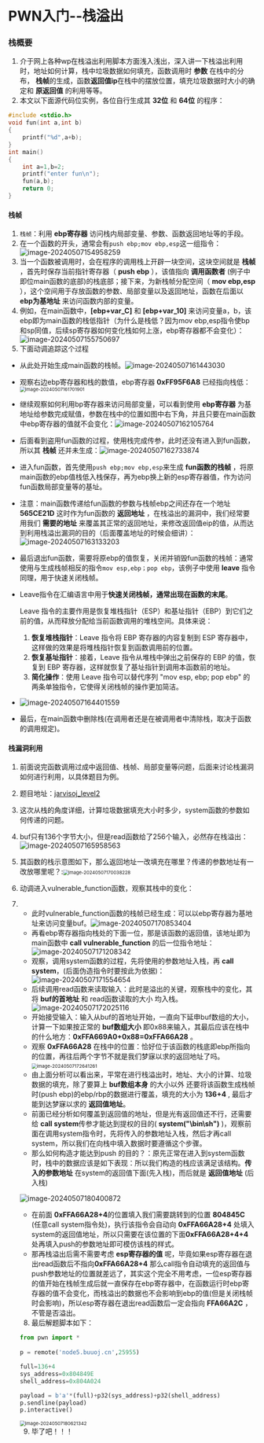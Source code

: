 # PWN入门--栈溢出

### 栈概要

1. 介于网上各种wp在栈溢出利用脚本方面浅入浅出，深入讲一下栈溢出利用时，地址如何计算，栈中垃圾数据如何填充，函数调用时 **参数** 在栈中的分布， **栈帧**的生成，函数**返回值ip**在栈中的摆放位置，填充垃圾数据时大小的确定和 **原返回值** 的利用等等。
2. 本文以下面源代码位实例，各位自行生成其 **32位** 和 **64位** 的程序：

``````c++
#include <stdio.h>
void fun(int a,int b)
{
    printf("%d",a+b);
}
int main()
{
    int a=1,b=2;
    printf("enter fun\n");
    fun(a,b);
    return 0;
}
``````



#### 栈帧

1. `栈帧`：利用 **ebp寄存器** 访问栈内局部变量、参数、函数返回地址等的手段。
2. 在一个函数的开头，通常会有`push ebp;mov ebp,esp`这一组指令：![image-20240507154958259](https://s2.loli.net/2024/05/07/SJNxZk3R1PQvOXe.png)
3. 当一个函数被调用时，会在程序的调用栈上开辟一块空间，这块空间就是 **栈帧** ，首先时保存当前指针寄存器（ **push ebp** ），该值指向 **调用函数者** (例子中即位main函数的底部)的栈底部；接下来，为新栈帧分配空间（ **mov ebp,esp** ），这个空间用于存放函数的参数、局部变量以及返回地址，函数在后面以 **ebp为基地址** 来访问函数内部的变量。
4. 例如，在main函数中，**[ebp+var_C]** 和 **[ebp+var_10]** 来访问变量a，b，该ebp即为main函数的栈低指针（为什么是栈低？因为mov ebp,esp指令使bp和sp同值，后续sp寄存器如何变化栈如何上涨，ebp寄存器都不会变化）：![image-20240507155750697](https://s2.loli.net/2024/05/07/BvaGo5fXHu16e3D.png)
5. 下面动调追踪这个过程

* 从此处开始生成main函数的栈帧。![image-20240507161443030](https://s2.loli.net/2024/05/07/ucWwT1AKJEhOLeZ.png)

* 观察右边ebp寄存器和栈的数值，ebp寄存器 **0xFF95F6A8** 已经指向栈低：<img src="https://s2.loli.net/2024/05/07/2US9GTJLMqKQtvP.png" alt="image-20240507161701901" style="zoom:67%;" />

* 继续观察如何利用bp寄存器来访问局部变量，可以看到使用 **ebp寄存器** 为基地址给参数完成赋值，参数在栈中的位置如图中右下角，并且只要在main函数中ebp寄存器的值就不会变化：![image-20240507162105764](https://s2.loli.net/2024/05/07/tKCGxMXSdvaB17w.png)

* 后面看到盗用fun函数的过程，使用栈完成传参，此时还没有进入到fun函数，所以其 **栈帧** 还并未生成：![image-20240507162733874](https://s2.loli.net/2024/05/07/9KD6WLSHlwQBckj.png)

* 进入fun函数，首先使用`push ebp;mov ebp,esp`来生成 **fun函数的栈帧** ，将原main函数的ebp值栈低入栈保存，再为ebp换上新的esp寄存器值，作为访问fun函数局部变量等的基址。

* 注意：main函数传递给fun函数的参数与栈帧ebp之间还存在一个地址 **565CE21D** 这时作为fun函数的 **返回地址** ，在栈溢出的漏洞中，我们经常要用我们 **需要的地址** 来覆盖其正常的返回地址，来修改返回值eip的值，从而达到利用栈溢出漏洞的目的（后面覆盖地址的时候会细讲）：![image-20240507163133203](https://s2.loli.net/2024/05/07/CX9WrLMScDob3KJ.png)

* 最后退出fun函数，需要将原ebp的值恢复，关闭并销毁fun函数的栈帧：通常使用与生成栈帧相反的指令`mov esp,ebp；pop ebp`，该例子中使用 **leave** 指令同理，用于快速关闭栈帧。

* Leave指令在汇编语言中用于**快速关闭栈帧，通常出现在函数的末尾**。

  Leave 指令的主要作用是恢复堆栈指针（ESP）和基址指针（EBP）到它们之前的值，从而释放分配给当前函数调用的堆栈空间。具体来说：

  1. **恢复堆栈指针**：Leave 指令将 EBP 寄存器的内容复制到 ESP 寄存器中，这样做的效果是将堆栈指针恢复到函数调用前的位置。
  2. **恢复基址指针**：接着，Leave 指令从堆栈中弹出之前保存的 EBP 的值，恢复到 EBP 寄存器，这样就恢复了基址指针到调用本函数前的地址。
  3. **简化操作**：使用 Leave 指令可以替代序列 "mov esp, ebp; pop ebp" 的两条单独指令，它使得关闭栈帧的操作更加简洁。

* ![image-20240507164401559](https://s2.loli.net/2024/05/07/kWofBV8YngIuz5K.png)

* 最后，在main函数中删除栈(在调用者还是在被调用者中清除栈，取决于函数的调用规定)。

#### 栈漏洞利用

1. 前面说完函数调用过成中返回值、栈帧、局部变量等问题，后面来讨论栈漏洞如何进行利用，以具体题目为例。

2. 题目地址：[jarvisoj_level2](https://buuoj.cn/challenges#jarvisoj_level2)

3. 这次从栈的角度详细，计算垃圾数据填充大小时多少，system函数的参数如何传递的问题。

4. buf只有136个字节大小，但是read函数给了256个输入，必然存在栈溢出：![image-20240507165958563](https://s2.loli.net/2024/05/07/bQy68ROvUKCLHju.png)

5. 其函数的栈示意图如下，那么返回地址一改填充在哪里？传递的参数地址有一改放哪里呢？:<img src="https://s2.loli.net/2024/05/07/1aOYhU5KSEZL7uq.png" alt="image-20240507170038228" style="zoom:67%;" />

6. 动调进入vulnerable_function函数，观察其栈中的变化：

7. * 此时vulnerable_function函数的栈帧已经生成：可以以ebp寄存器为基地址来访问变量buf。![image-20240507170853404](https://s2.loli.net/2024/05/07/uXxPrZS4RhDmMi7.png)
   * 再看ebp寄存器指向栈处的下面一位，那是该函数的返回值，该地址即为main函数中 **call    vulnerable_function** 的后一位指令地址：![image-20240507171208342](https://s2.loli.net/2024/05/07/XS1z4rymhUBeqaw.png)
   * 观察，调用system函数的过程，先将使用的参数地址入栈，再 **call system**，(后面伪造指令时要按此为依据)：![image-20240507171554654](https://s2.loli.net/2024/05/07/zM8fUouNkspXZPy.png)
   * 后续调用read函数来读取输入：此时是溢出的关键，观察栈中的变化，其将 **buf的首地址** 和 read函数读取的大小 均入栈。![image-20240507172025116](https://s2.loli.net/2024/05/07/tgDSTb1aR2xFLwk.png)
   * 开始接受输入：输入从buf的首地址开始，一直向下延申buf数组的大小，计算一下如果按正常的 **buf数组大小** 即0x88来输入，其最后应该在栈中的什么地方：**0xFFA669A0+0x88=0xFFA66A28** 。
   * 观察 **0xFFA66A28** 在栈中的位置：恰好位于该函数的栈底即ebp所指向的位置，再往后两个字节不就是我们梦寐以求的返回地址了吗。<img src="https://s2.loli.net/2024/05/07/pNjhikbeGyTnUrE.png" alt="image-20240507172641261" style="zoom:67%;" />
   * 由上面分析可以看出来，平常在进行栈溢出时，地址、大小的计算、垃圾数据的填充，除了要算上 **buf数组本身** 的大小以外 还要将该函数生成栈帧时(push ebp)的ebp/rbp的数据进行覆盖，填充的大小为 **136+4** , 最后才能到达梦寐以求的 **返回值地址**。
   * 前面已经分析如何覆盖到返回值的地址，但是光有返回值还不行，还需要给 **call system**传参才能达到提权的目的( **system("\bin\sh")** )，观察前面在调用system指令时，先将传入的参数地址入栈，然后才再call system，所以我们在向栈中填入数据时要遵循这个步骤。
   * 那么如何构造才能达到push 的目的？：原先正常在进入到system函数时，栈中的数据应该是如下表现：所以我们构造的栈应该满足该结构。**传入的参数地址** 在system的返回值下面(先入栈)，而后就是 **返回值地址** (后入栈)

   ![image-20240507180400872](https://s2.loli.net/2024/05/07/j839tlzygc1OEIZ.png)

   * 在前面 **0xFFA66A28+4**的位置填入我们需要跳转到的位置 **804845C** (任意call system指令处)，执行该指令会自动向 **0xFFA66A28+4**  处填入system的返回值地址，所以只需要在该位置的下面**0xFFA66A28+4+4** 处再填入push的参数地址即可模仿该栈的样式。
   * 那再栈溢出后需不需要考虑 **esp寄存器的值** 呢，毕竟如果esp寄存器在退出read函数后不指向**0xFFA66A28+4** 那么call指令自动填充的返回值与push参数地址的位置就差远了，其实这个完全不用考虑，一位esp寄存器的值开始在栈帧生成后就一直保存在ebp寄存器中，在函数运行时ebp寄存器的值不会变化，而栈溢出的数据也不会影响到ebp的值(但是关闭栈帧时会影响)，所以esp寄存器在退出read函数后一定会指向 **FFA66A2C** ，不管是否溢出。

   8. 最后解题脚本如下：

   ``````python
   from pwn import *
    
   p = remote('node5.buuoj.cn',25955)
   
   full=136+4
   sys_address=0x804849E
   shell_address=0x804A024
   
   payload = b'a'*(full)+p32(sys_address)+p32(shell_address)
   p.sendline(payload)
   p.interactive()
   
   ``````

   <img src="https://s2.loli.net/2024/05/07/i9RH6tqQ2rZANVu.png" alt="image-20240507180621342" style="zoom:67%;" />

   9. 毕了吧！！！

   